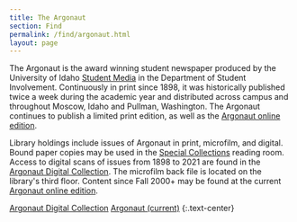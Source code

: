 ```yaml
---
title: The Argonaut
section: Find
permalink: /find/argonaut.html
layout: page
---
```


The Argonaut is the award winning student newspaper produced by the University of Idaho <a href="https://www.uidaho.edu/student-life/get-involved/student-media" >Student Media</a> in the Department of Student Involvement. Continuously in print since 1898, it was historically published twice a week during the academic year and distributed across campus and throughout Moscow, Idaho and Pullman, Washington. The Argonaut continues to publish a limited print edition, as well as the <a href="https://www.uiargonaut.com/">Argonaut online edition</a>.

Library holdings include issues of Argonaut in print, microfilm, and digital. Bound paper copies may be used in the <a href="{{ '/special-collections/index.html' | relative_url }}">Special Collections</a> reading room. Access to digital scans of issues from 1898 to 2021 are found in the <a href="https://www.lib.uidaho.edu/digital/argonaut/">Argonaut Digital Collection</a>. The microfilm back file is located on the library's third floor. Content since Fall 2000+ may be found at the current <a href="https://www.uiargonaut.com/">Argonaut online edition</a>.


<a href="https://www.lib.uidaho.edu/digital/argonaut/" class="m-1 btn btn-outline-pride-gold">Argonaut Digital Collection</a>
<a href="https://www.uiargonaut.com/" class="m-1 btn btn-outline-pride-gold">Argonaut (current)</a>
{:.text-center}
